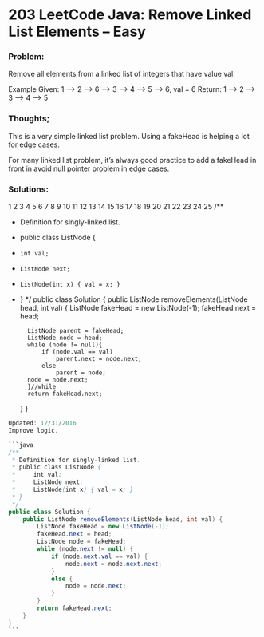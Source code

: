 # 203 LeetCode Java: Remove Linked List Elements – Easy

### Problem:

Remove all elements from a linked list of integers that have value val.

Example
Given: 1 –> 2 –> 6 –> 3 –> 4 –> 5 –> 6, val = 6
Return: 1 –> 2 –> 3 –> 4 –> 5

### Thoughts;

This is a very simple linked list problem. Using a fakeHead is helping a lot for edge cases.

For many linked list problem, it’s always good practice to add a fakeHead in front in avoid null pointer problem in edge cases.

### Solutions:

1
2
3
4
5
6
7
8
9
10
11
12
13
14
15
16
17
18
19
20
21
22
23
24
25
/**
* Definition for singly-linked list.
* public class ListNode {
*     int val;
*     ListNode next;
*     ListNode(int x) { val = x; }
* }
*/
public class Solution {
    public ListNode removeElements(ListNode head, int val) {
        ListNode fakeHead = new ListNode(-1);
        fakeHead.next = head;
 
        ListNode parent = fakeHead;
        ListNode node = head;
        while (node != null){
            if (node.val == val)
                parent.next = node.next;
            else
                parent = node;
        node = node.next;
        }//while
        return fakeHead.next;
    }
}
``````java
Updated: 12/31/2016
Improve logic.

```java
/**
 * Definition for singly-linked list.
 * public class ListNode {
 *     int val;
 *     ListNode next;
 *     ListNode(int x) { val = x; }
 * }
 */
public class Solution {
    public ListNode removeElements(ListNode head, int val) {
        ListNode fakeHead = new ListNode(-1);
        fakeHead.next = head;
        ListNode node = fakeHead;
        while (node.next != null) {
            if (node.next.val == val) {
                node.next = node.next.next;
            } 
            else {
                node = node.next;
            }
        }
        return fakeHead.next;
    }
}
```